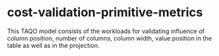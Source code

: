# cost-validation-primitive-metrics

This TAQO model consists of the workloads for validating influence
of column position, number of columns, column width, value position in
the table as well as in the projection.
